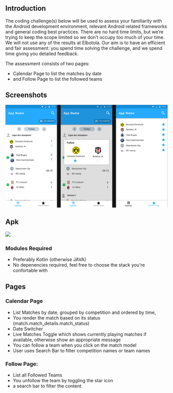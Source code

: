 ## Introduction
The coding challenge(s) below will be used to assess your familiarity with the Android
development environment, relevant Android related frameworks and general coding best
practices. There are no hard time limits, but we’re trying to keep the scope limited so we don’t
occupy too much of your time. We will not use any of the results at Elbotola. Our aim is to have an
efficient and fair assessment: you spend time solving the challenge, and we spend time giving
you detailed feedback.

The assessment consists of two pages:

- Calendar Page to list the matches by date
- and Follow Page to list the followed teams

## Screenshots
![image info](./full_screenshot.png)

## Apk
[<img src="https://miro.medium.com/max/1200/1*TedleCknFgFMFJgXTVjOFg.png" width="25"/>](./elbotola-android-test.apk)

### Modules Required
- Preferably Kotlin (otherwise JAVA)
- No depenencies required, feel free to choose the stack you're confortable with

## Pages
### Calendar Page
- List Matches by date, grouped by competition and ordered by time,
- You render the match based on its status (match.match_details.match_status)
- Date Switcher
- Live Matches Toggle which shows currently playing matches if available, otherwise show an appropriate message
- You can follow a team when you click on the match model
- User uses Search Bar to filter competition names or team names


### Follow Page:
- List all Followed Teams
- You unfollow the team by toggling the star icon
- a search bar to filter the content

